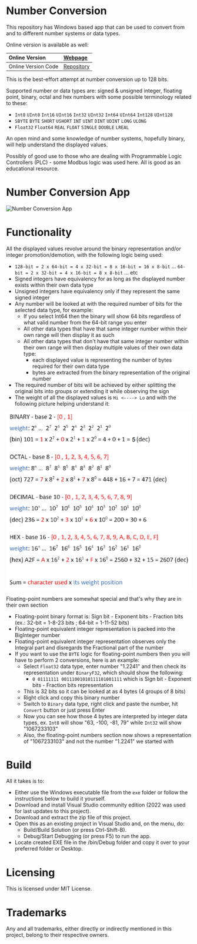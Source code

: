 # Number Conversion

This repository has Windows based app that can be used to convert from and to different number systems or data types.

Online version is available as well:

|    Online Version    | [Webpage](https://githubdragonfly.github.io/viewers/templates/Number%20Conversion.html) |
|         :--          |                                       :--                                               |
| Online Version Code  | [Repository](https://github.com/GitHubDragonFly/GitHubDragonFly.github.io)              |

This is the best-effort attempt at number conversion up to 128 bits.

Supported number or data types are: signed & unsigned integer, floating point, binary, octal and hex numbers with some possible terminology related to these:
- `Int8` `UInt8` `Int16` `UInt16` `Int32` `UInt32` `Int64` `UInt64` `Int128` `UInt128` 
- `SBYTE` `BYTE` `SHORT` `USHORT` `INT` `UINT` `DINT` `UDINT` `LONG` `ULONG`
- `Float32` `Float64` `REAL` `FLOAT` `SINGLE` `DOUBLE` `LREAL`

An open mind and some knowledge of number systems, hopefully binary, will help understand the displayed values.

Possibly of good use to those who are dealing with Programmable Logic Controllers (PLC) - some Modbus logic was used here. All is good as an educational resource.

# Number Conversion App

![Number Conversion App](screenshot/Number%20Conversion.png?raw=true)

# Functionality
All the displayed values revolve around the binary representation and/or integer promotion/demotion, with the following logic being used:

- `128-bit = 2 x 64-bit = 4 x 32-bit = 8 x 16-bit = 16 x 8-bit` ... `64-bit = 2 x 32-bit = 4 x 16-bit = 8 x 8-bit` ... etc
- Signed integers have equivalency for as long as the displayed number exists within their own data type
- Unsigned integers have equivalency only if they represent the same signed integer
- Any number will be looked at with the required number of bits for the selected data type, for example:
  - If you select Int64 then the binary will show 64 bits regardless of what valid number from the 64-bit range you enter
  - All other data types that have that same integer number within their own range will then display it as such
  - All other data types that don't have that same integer number within their own range will then display multiple values of their own data type:
    - each displayed value is representing the number of bytes required for their own data type
    - bytes are extracted from the binary representation of the original number
- The required number of bits will be achieved by either splitting the original bits into groups or extending it while observing the sign
- The weight of all the displayed values is `Hi <----> Lo` and with the following picture helping understand it:

![Number Systems](screenshot/Number%20Systems.png?raw=true)

Floating-point numbers are somewhat special and that's why they are in their own section
- Floating-point binary format is: Sign bit - Exponent bits - Fraction bits (ex.: 32-bit = 1-8-23 bits ; 64-bit = 1-11-52 bits)
- Floating-point equivalent integer representation is packed into the BigInteger number
- Floating-point equivalent integer representation observes only the Integral part and disregards the Fractional part of the number
- If you want to use the `BYTE` logic for floating-point numbers then you will have to perform 2 conversions, here is an example:
  - Select `Float32` data type, enter number "1.2241" and then check its representation under `BinaryF32`, which should show the following:
     - `0 01111111 00111001010111101001111` which is Sign bit - Exponent bits - Fraction bits representation
  - This is 32 bits so it can be looked at as 4 bytes (4 groups of 8 bits)
  - Right click and copy this binary number
  - Switch to `Binary` data type, right click and paste the number, hit `Convert` button or just press Enter
  - Now you can see how those 4 bytes are interpreted by integer data types, ex. `Int8` will show "63, -100, -81, 79" while `Int32` will show "1067233103"
  - Also, the floating-point numbers section now shows a representation of "1067233103" and not the number "1.2241" we started with
 
# Build
All it takes is to:

- Either use the Windows executable file from the `exe` folder or follow the instructions below to build it yourself.
- Download and install Visual Studio community edition (2022 was used for last updates to this project).
- Download and extract the zip file of this project.
- Open this as an existing project in Visual Studio and, on the menu, do:
  - Build/Build Solution (or press Ctrl-Shift-B).
  - Debug/Start Debugging (or press F5) to run the app.
- Locate created EXE file in the /bin/Debug folder and copy it over to your preferred folder or Desktop.

# Licensing
This is licensed under MIT License.

# Trademarks
Any and all trademarks, either directly or indirectly mentioned in this project, belong to their respective owners.
